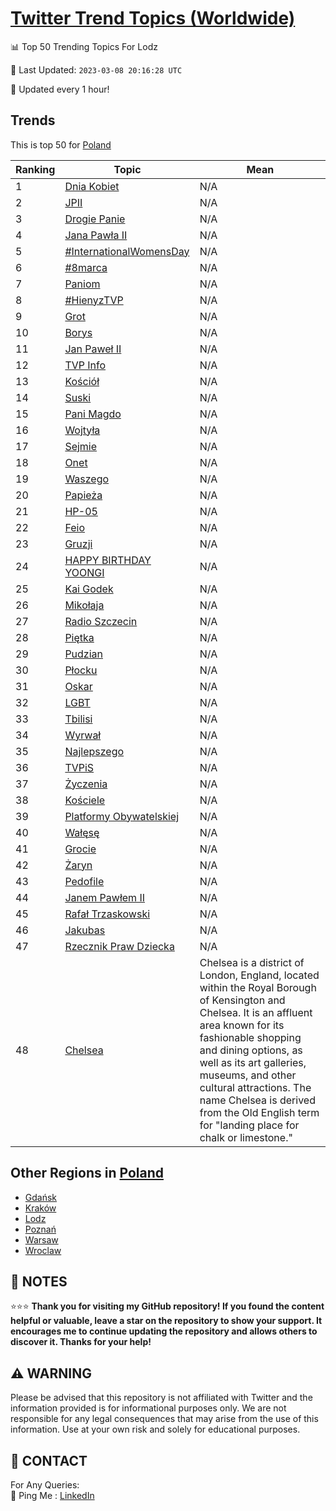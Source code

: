 [Twitter Trend Topics (Worldwide)](https://github.com/ErcinDedeoglu/Twitter-Trend-Topics)
==========


📊 Top 50 Trending Topics For Lodz

📆 Last Updated: `2023-03-08 20:16:28 UTC`

🔧 Updated every 1 hour!


## Trends

This is top 50 for [Poland](</Poland>)

| Ranking | Topic | Mean |
| ------- | ------------ | ------------ |
| 1 | [Dnia Kobiet](http://twitter.com/search?q=Dnia+Kobiet) | N/A |
| 2 | [JPII](http://twitter.com/search?q=JPII) | N/A |
| 3 | [Drogie Panie](http://twitter.com/search?q=Drogie+Panie) | N/A |
| 4 | [Jana Pawła II](http://twitter.com/search?q=Jana+Paw%c5%82a+II) | N/A |
| 5 | [#InternationalWomensDay](http://twitter.com/search?q=%23InternationalWomensDay) | N/A |
| 6 | [#8marca](http://twitter.com/search?q=%238marca) | N/A |
| 7 | [Paniom](http://twitter.com/search?q=Paniom) | N/A |
| 8 | [#HienyzTVP](http://twitter.com/search?q=%23HienyzTVP) | N/A |
| 9 | [Grot](http://twitter.com/search?q=Grot) | N/A |
| 10 | [Borys](http://twitter.com/search?q=Borys) | N/A |
| 11 | [Jan Paweł II](http://twitter.com/search?q=Jan+Pawe%c5%82+II) | N/A |
| 12 | [TVP Info](http://twitter.com/search?q=TVP+Info) | N/A |
| 13 | [Kościół](http://twitter.com/search?q=Ko%c5%9bci%c3%b3%c5%82) | N/A |
| 14 | [Suski](http://twitter.com/search?q=Suski) | N/A |
| 15 | [Pani Magdo](http://twitter.com/search?q=Pani+Magdo) | N/A |
| 16 | [Wojtyła](http://twitter.com/search?q=Wojty%c5%82a) | N/A |
| 17 | [Sejmie](http://twitter.com/search?q=Sejmie) | N/A |
| 18 | [Onet](http://twitter.com/search?q=Onet) | N/A |
| 19 | [Waszego](http://twitter.com/search?q=Waszego) | N/A |
| 20 | [Papieża](http://twitter.com/search?q=Papie%c5%bca) | N/A |
| 21 | [HP-05](http://twitter.com/search?q=HP-05) | N/A |
| 22 | [Feio](http://twitter.com/search?q=Feio) | N/A |
| 23 | [Gruzji](http://twitter.com/search?q=Gruzji) | N/A |
| 24 | [HAPPY BIRTHDAY YOONGI](http://twitter.com/search?q=HAPPY+BIRTHDAY+YOONGI) | N/A |
| 25 | [Kai Godek](http://twitter.com/search?q=Kai+Godek) | N/A |
| 26 | [Mikołaja](http://twitter.com/search?q=Miko%c5%82aja) | N/A |
| 27 | [Radio Szczecin](http://twitter.com/search?q=Radio+Szczecin) | N/A |
| 28 | [Piętka](http://twitter.com/search?q=Pi%c4%99tka) | N/A |
| 29 | [Pudzian](http://twitter.com/search?q=Pudzian) | N/A |
| 30 | [Płocku](http://twitter.com/search?q=P%c5%82ocku) | N/A |
| 31 | [Oskar](http://twitter.com/search?q=Oskar) | N/A |
| 32 | [LGBT](http://twitter.com/search?q=LGBT) | N/A |
| 33 | [Tbilisi](http://twitter.com/search?q=Tbilisi) | N/A |
| 34 | [Wyrwał](http://twitter.com/search?q=Wyrwa%c5%82) | N/A |
| 35 | [Najlepszego](http://twitter.com/search?q=Najlepszego) | N/A |
| 36 | [TVPiS](http://twitter.com/search?q=TVPiS) | N/A |
| 37 | [Życzenia](http://twitter.com/search?q=%c5%bbyczenia) | N/A |
| 38 | [Kościele](http://twitter.com/search?q=Ko%c5%9bciele) | N/A |
| 39 | [Platformy Obywatelskiej](http://twitter.com/search?q=Platformy+Obywatelskiej) | N/A |
| 40 | [Wałęsę](http://twitter.com/search?q=Wa%c5%82%c4%99s%c4%99) | N/A |
| 41 | [Grocie](http://twitter.com/search?q=Grocie) | N/A |
| 42 | [Żaryn](http://twitter.com/search?q=%c5%bbaryn) | N/A |
| 43 | [Pedofile](http://twitter.com/search?q=Pedofile) | N/A |
| 44 | [Janem Pawłem II](http://twitter.com/search?q=Janem+Paw%c5%82em+II) | N/A |
| 45 | [Rafał Trzaskowski](http://twitter.com/search?q=Rafa%c5%82+Trzaskowski) | N/A |
| 46 | [Jakubas](http://twitter.com/search?q=Jakubas) | N/A |
| 47 | [Rzecznik Praw Dziecka](http://twitter.com/search?q=Rzecznik+Praw+Dziecka) | N/A |
| 48 | [Chelsea](http://twitter.com/search?q=Chelsea) | Chelsea is a district of London, England, located within the Royal Borough of Kensington and Chelsea. It is an affluent area known for its fashionable shopping and dining options, as well as its art galleries, museums, and other cultural attractions. The name Chelsea is derived from the Old English term for "landing place for chalk or limestone." |



## Other Regions in [Poland](</Poland>)

* [Gdańsk](</Poland/Gdańsk.md>)
* [Kraków](</Poland/Kraków.md>)
* [Lodz](</Poland/Lodz.md>)
* [Poznań](</Poland/Poznań.md>)
* [Warsaw](</Poland/Warsaw.md>)
* [Wroclaw](</Poland/Wroclaw.md>)



## 📝 NOTES

⭐⭐⭐ **Thank you for visiting my GitHub repository! If you found the content helpful or valuable, leave a star on the repository to show your support. It encourages me to continue updating the repository and allows others to discover it. Thanks for your help!**


## ⚠️ WARNING

Please be advised that this repository is not affiliated with Twitter and the information provided is for informational purposes only. We are not responsible for any legal consequences that may arise from the use of this information. Use at your own risk and solely for educational purposes.


## 📨 CONTACT

 For Any Queries:  
            🏓 Ping Me : [LinkedIn](https://www.linkedin.com/in/ercindedeoglu/)
